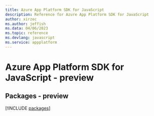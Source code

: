 ```yaml
---
title: Azure App Platform SDK for JavaScript
description: Reference for Azure App Platform SDK for JavaScript
author: xirzec
ms.author: jeffish
ms.data: 04/06/2023
ms.topic: reference
ms.devlang: javascript
ms.service: appplatform
---
```

# Azure App Platform SDK for JavaScript - preview
## Packages - preview
[!INCLUDE [packages](app-platform-index.md)]